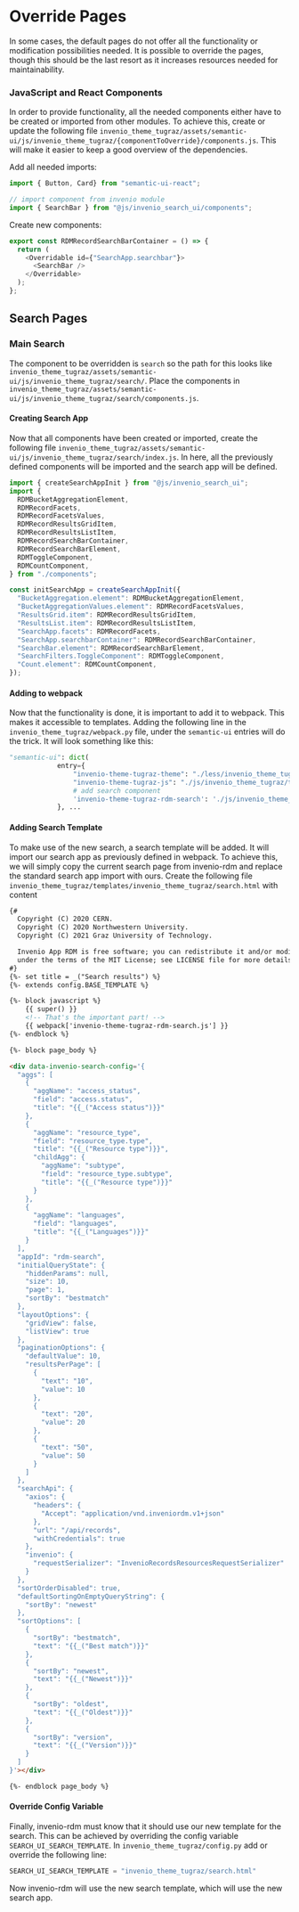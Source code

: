 # Override Pages
In some cases, the default pages do not offer all the functionality or modification possibilities needed. It is possible to override the pages, though this should be the last resort as it increases resources needed for maintainability.

### JavaScript and React Components
In order to provide functionality, all the needed components either have to be created or imported from other modules. To achieve this, create or update the following file `invenio_theme_tugraz/assets/semantic-ui/js/invenio_theme_tugraz/{componentToOverride}/components.js`. This will make it easier to keep a good overview of the dependencies.

Add all needed imports:
```js
import { Button, Card} from "semantic-ui-react";

// import component from invenio module
import { SearchBar } from "@js/invenio_search_ui/components";
```

Create new components:
```js
export const RDMRecordSearchBarContainer = () => {
  return (
    <Overridable id={"SearchApp.searchbar"}>
      <SearchBar />
    </Overridable>
  );
};
```


## Search Pages

### Main Search
The component to be overridden is `search` so the path for this looks like `invenio_theme_tugraz/assets/semantic-ui/js/invenio_theme_tugraz/search/`.
Place the components in `invenio_theme_tugraz/assets/semantic-ui/js/invenio_theme_tugraz/search/components.js`.

#### Creating Search App
Now that all components have been created or imported, create the following file `invenio_theme_tugraz/assets/semantic-ui/js/invenio_theme_tugraz/search/index.js`.
In here, all the previously defined components will be imported and the search app will be defined.

```js
import { createSearchAppInit } from "@js/invenio_search_ui";
import {
  RDMBucketAggregationElement,
  RDMRecordFacets,
  RDMRecordFacetsValues,
  RDMRecordResultsGridItem,
  RDMRecordResultsListItem,
  RDMRecordSearchBarContainer,
  RDMRecordSearchBarElement,
  RDMToggleComponent,
  RDMCountComponent,
} from "./components";

const initSearchApp = createSearchAppInit({
  "BucketAggregation.element": RDMBucketAggregationElement,
  "BucketAggregationValues.element": RDMRecordFacetsValues,
  "ResultsGrid.item": RDMRecordResultsGridItem,
  "ResultsList.item": RDMRecordResultsListItem,
  "SearchApp.facets": RDMRecordFacets,
  "SearchApp.searchbarContainer": RDMRecordSearchBarContainer,
  "SearchBar.element": RDMRecordSearchBarElement,
  "SearchFilters.ToggleComponent": RDMToggleComponent,
  "Count.element": RDMCountComponent,
});
```

#### Adding to webpack
Now that the functionality is done, it is important to add it to webpack. This makes it accessible to templates.
Adding the following line in the `invenio_theme_tugraz/webpack.py` file, under the `semantic-ui` entries will do the trick. It will look something like this:
```python
"semantic-ui": dict(
            entry={
                "invenio-theme-tugraz-theme": "./less/invenio_theme_tugraz/theme.less",
                "invenio-theme-tugraz-js": "./js/invenio_theme_tugraz/theme.js",
                # add search component
                'invenio-theme-tugraz-rdm-search': './js/invenio_theme_tugraz/search/index.js',
            }, ...
```


#### Adding Search Template
To make use of the new search, a search template will be added. It will import our search app as previously defined in webpack.
To achieve this, we will simply copy the current search page from invenio-rdm and replace the standard search app import with ours.
Create the following file `invenio_theme_tugraz/templates/invenio_theme_tugraz/search.html` with content
```html
{#
  Copyright (C) 2020 CERN.
  Copyright (C) 2020 Northwestern University.
  Copyright (C) 2021 Graz University of Technology.

  Invenio App RDM is free software; you can redistribute it and/or modify it
  under the terms of the MIT License; see LICENSE file for more details.
#}
{%- set title = _("Search results") %}
{%- extends config.BASE_TEMPLATE %}

{%- block javascript %}
    {{ super() }}
    <!-- That's the important part! -->
    {{ webpack['invenio-theme-tugraz-rdm-search.js'] }}
{%- endblock %}

{%- block page_body %}

<div data-invenio-search-config='{
  "aggs": [
    {
      "aggName": "access_status",
      "field": "access.status",
      "title": "{{_("Access status")}}"
    },
    {
      "aggName": "resource_type",
      "field": "resource_type.type",
      "title": "{{_("Resource type")}}",
      "childAgg": {
        "aggName": "subtype",
        "field": "resource_type.subtype",
        "title": "{{_("Resource type")}}"
      }
    },
    {
      "aggName": "languages",
      "field": "languages",
      "title": "{{_("Languages")}}"
    }
  ],
  "appId": "rdm-search",
  "initialQueryState": {
    "hiddenParams": null,
    "size": 10,
    "page": 1,
    "sortBy": "bestmatch"
  },
  "layoutOptions": {
    "gridView": false,
    "listView": true
  },
  "paginationOptions": {
    "defaultValue": 10,
    "resultsPerPage": [
      {
        "text": "10",
        "value": 10
      },
      {
        "text": "20",
        "value": 20
      },
      {
        "text": "50",
        "value": 50
      }
    ]
  },
  "searchApi": {
    "axios": {
      "headers": {
        "Accept": "application/vnd.inveniordm.v1+json"
      },
      "url": "/api/records",
      "withCredentials": true
    },
    "invenio": {
      "requestSerializer": "InvenioRecordsResourcesRequestSerializer"
    }
  },
  "sortOrderDisabled": true,
  "defaultSortingOnEmptyQueryString": {
    "sortBy": "newest"
  },
  "sortOptions": [
    {
      "sortBy": "bestmatch",
      "text": "{{_("Best match")}}"
    },
    {
      "sortBy": "newest",
      "text": "{{_("Newest")}}"
    },
    {
      "sortBy": "oldest",
      "text": "{{_("Oldest")}}"
    },
    {
      "sortBy": "version",
      "text": "{{_("Version")}}"
    }
  ]
}'></div>

{%- endblock page_body %}

```

#### Override Config Variable
Finally, invenio-rdm must know that it should use our new template for the search. This can be achieved by overriding the config variable `SEARCH_UI_SEARCH_TEMPLATE`.
In `invenio_theme_tugraz/config.py` add or override the following line:
```python
SEARCH_UI_SEARCH_TEMPLATE = "invenio_theme_tugraz/search.html"
```

Now invenio-rdm will use the new search template, which will use the new search app.
